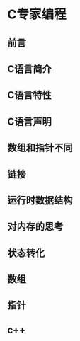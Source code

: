 # C专家编程
## 前言
## C语言简介
## C语言特性
## C语言声明
## 数组和指针不同
## 链接
## 运行时数据结构
## 对内存的思考
## 状态转化
## 数组
## 指针
## c++
